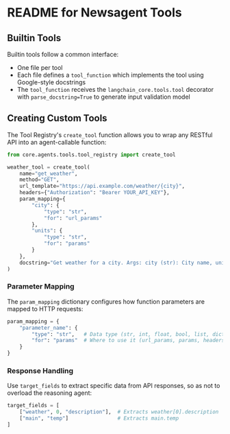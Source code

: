 # README for Newsagent Tools

## Builtin Tools

Builtin tools follow a common interface:

- One file per tool
- Each file defines a `tool_function` which implements the tool using Google-style docstrings
- The `tool_function` receives the `langchain_core.tools.tool` decorator with `parse_docstring=True` to generate input validation model

## Creating Custom Tools

The Tool Registry's `create_tool` function allows you to wrap any RESTful API into an agent-callable function:

```python
from core.agents.tools.tool_registry import create_tool

weather_tool = create_tool(
    name="get_weather",
    method="GET",
    url_template="https://api.example.com/weather/{city}",
    headers={"Authorization": "Bearer YOUR_API_KEY"},
    param_mapping={
        "city": {
            "type": "str",
            "for": "url_params"
        },
        "units": {
            "type": "str",
            "for": "params"
        }
    },
    docstring="Get weather for a city. Args: city (str): City name, units (str, optional): Temperature units"
)
```

### Parameter Mapping

The `param_mapping` dictionary configures how function parameters are mapped to HTTP requests:

```python
param_mapping = {
    "parameter_name": {
        "type": "str",   # Data type (str, int, float, bool, list, dict)
        "for": "params"  # Where to use it (url_params, params, headers, data, json)
    }
}
```

### Response Handling

Use `target_fields` to extract specific data from API responses, so as not to overload the reasoning agent:

```python
target_fields = [
    ["weather", 0, "description"],  # Extracts weather[0].description
    ["main", "temp"]                # Extracts main.temp
]
```